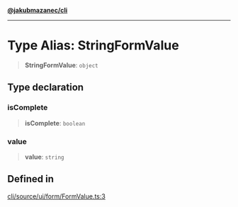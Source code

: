 [**@jakubmazanec/cli**](../README.md)

---

# Type Alias: StringFormValue

> **StringFormValue**: `object`

## Type declaration

### isComplete

> **isComplete**: `boolean`

### value

> **value**: `string`

## Defined in

[cli/source/ui/form/FormValue.ts:3](https://github.com/jakubmazanec/tools/blob/077fa4993ebe623b1c463499cc41912353ae6eb1/packages/cli/source/ui/form/FormValue.ts#L3)
